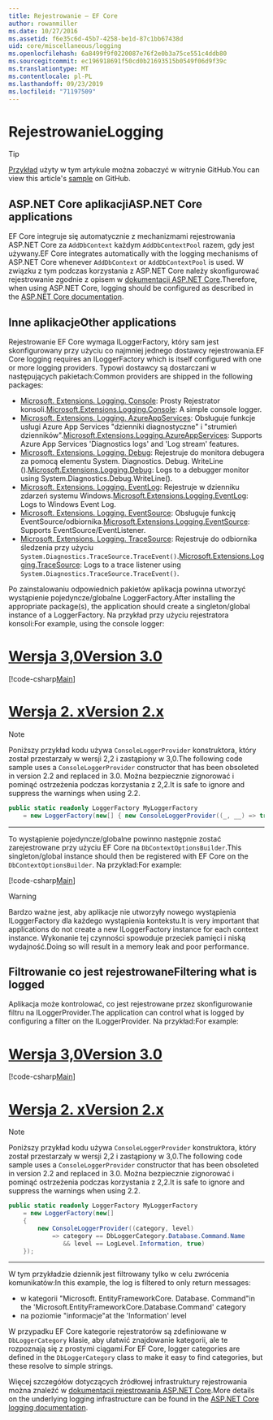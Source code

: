 ```yaml
---
title: Rejestrowanie — EF Core
author: rowanmiller
ms.date: 10/27/2016
ms.assetid: f6e35c6d-45b7-4258-be1d-87c1bb67438d
uid: core/miscellaneous/logging
ms.openlocfilehash: 6a8499f9f0220087e76f2e0b3a75ce551c4ddb80
ms.sourcegitcommit: ec196918691f50cd0b21693515b0549f06d9f39c
ms.translationtype: MT
ms.contentlocale: pl-PL
ms.lasthandoff: 09/23/2019
ms.locfileid: "71197509"
---
```

# <a name="logging"></a><span data-ttu-id="912d8-102">Rejestrowanie</span><span class="sxs-lookup"><span data-stu-id="912d8-102">Logging</span></span>

> [!TIP]  
> <span data-ttu-id="912d8-103">[Przykład](https://github.com/aspnet/EntityFramework.Docs/tree/master/samples/core/Miscellaneous/Logging) użyty w tym artykule można zobaczyć w witrynie GitHub.</span><span class="sxs-lookup"><span data-stu-id="912d8-103">You can view this article's [sample](https://github.com/aspnet/EntityFramework.Docs/tree/master/samples/core/Miscellaneous/Logging) on GitHub.</span></span>

## <a name="aspnet-core-applications"></a><span data-ttu-id="912d8-104">ASP.NET Core aplikacji</span><span class="sxs-lookup"><span data-stu-id="912d8-104">ASP.NET Core applications</span></span>

<span data-ttu-id="912d8-105">EF Core integruje się automatycznie z mechanizmami rejestrowania ASP.NET Core za `AddDbContext` każdym `AddDbContextPool` razem, gdy jest używany.</span><span class="sxs-lookup"><span data-stu-id="912d8-105">EF Core integrates automatically with the logging mechanisms of ASP.NET Core whenever `AddDbContext` or `AddDbContextPool` is used.</span></span> <span data-ttu-id="912d8-106">W związku z tym podczas korzystania z ASP.NET Core należy skonfigurować rejestrowanie zgodnie z opisem w [dokumentacji ASP.NET Core](https://docs.microsoft.com/aspnet/core/fundamentals/logging?tabs=aspnetcore2x).</span><span class="sxs-lookup"><span data-stu-id="912d8-106">Therefore, when using ASP.NET Core, logging should be configured as described in the [ASP.NET Core documentation](https://docs.microsoft.com/aspnet/core/fundamentals/logging?tabs=aspnetcore2x).</span></span>

## <a name="other-applications"></a><span data-ttu-id="912d8-107">Inne aplikacje</span><span class="sxs-lookup"><span data-stu-id="912d8-107">Other applications</span></span>

<span data-ttu-id="912d8-108">Rejestrowanie EF Core wymaga ILoggerFactory, który sam jest skonfigurowany przy użyciu co najmniej jednego dostawcy rejestrowania.</span><span class="sxs-lookup"><span data-stu-id="912d8-108">EF Core logging requires an ILoggerFactory which is itself configured with one or more logging providers.</span></span> <span data-ttu-id="912d8-109">Typowi dostawcy są dostarczani w następujących pakietach:</span><span class="sxs-lookup"><span data-stu-id="912d8-109">Common providers are shipped in the following packages:</span></span>

* <span data-ttu-id="912d8-110">[Microsoft. Extensions. Logging. Console](https://www.nuget.org/packages/Microsoft.Extensions.Logging.Console/): Prosty Rejestrator konsoli.</span><span class="sxs-lookup"><span data-stu-id="912d8-110">[Microsoft.Extensions.Logging.Console](https://www.nuget.org/packages/Microsoft.Extensions.Logging.Console/): A simple console logger.</span></span>
* <span data-ttu-id="912d8-111">[Microsoft. Extensions. Logging. AzureAppServices](https://www.nuget.org/packages/Microsoft.Extensions.Logging.AzureAppServices/): Obsługuje funkcje usługi Azure App Services "dzienniki diagnostyczne" i "strumień dzienników".</span><span class="sxs-lookup"><span data-stu-id="912d8-111">[Microsoft.Extensions.Logging.AzureAppServices](https://www.nuget.org/packages/Microsoft.Extensions.Logging.AzureAppServices/): Supports Azure App Services 'Diagnostics logs' and 'Log stream' features.</span></span>
* <span data-ttu-id="912d8-112">[Microsoft. Extensions. Logging. Debug](https://www.nuget.org/packages/Microsoft.Extensions.Logging.Debug/): Rejestruje do monitora debugera za pomocą elementu System. Diagnostics. Debug. WriteLine ().</span><span class="sxs-lookup"><span data-stu-id="912d8-112">[Microsoft.Extensions.Logging.Debug](https://www.nuget.org/packages/Microsoft.Extensions.Logging.Debug/): Logs to a debugger monitor using System.Diagnostics.Debug.WriteLine().</span></span>
* <span data-ttu-id="912d8-113">[Microsoft. Extensions. Logging. EventLog](https://www.nuget.org/packages/Microsoft.Extensions.Logging.EventLog/): Rejestruje w dzienniku zdarzeń systemu Windows.</span><span class="sxs-lookup"><span data-stu-id="912d8-113">[Microsoft.Extensions.Logging.EventLog](https://www.nuget.org/packages/Microsoft.Extensions.Logging.EventLog/): Logs to Windows Event Log.</span></span>
* <span data-ttu-id="912d8-114">[Microsoft. Extensions. Logging. EventSource](https://www.nuget.org/packages/Microsoft.Extensions.Logging.EventSource/): Obsługuje funkcję EventSource/odbiornika.</span><span class="sxs-lookup"><span data-stu-id="912d8-114">[Microsoft.Extensions.Logging.EventSource](https://www.nuget.org/packages/Microsoft.Extensions.Logging.EventSource/): Supports EventSource/EventListener.</span></span>
* <span data-ttu-id="912d8-115">[Microsoft. Extensions. Logging. TraceSource](https://www.nuget.org/packages/Microsoft.Extensions.Logging.TraceSource/): Rejestruje do odbiornika śledzenia przy użyciu `System.Diagnostics.TraceSource.TraceEvent()`.</span><span class="sxs-lookup"><span data-stu-id="912d8-115">[Microsoft.Extensions.Logging.TraceSource](https://www.nuget.org/packages/Microsoft.Extensions.Logging.TraceSource/): Logs to a trace listener using `System.Diagnostics.TraceSource.TraceEvent()`.</span></span>

<span data-ttu-id="912d8-116">Po zainstalowaniu odpowiednich pakietów aplikacja powinna utworzyć wystąpienie pojedyncze/globalne LoggerFactory.</span><span class="sxs-lookup"><span data-stu-id="912d8-116">After installing the appropriate package(s), the application should create a singleton/global instance of a LoggerFactory.</span></span> <span data-ttu-id="912d8-117">Na przykład przy użyciu rejestratora konsoli:</span><span class="sxs-lookup"><span data-stu-id="912d8-117">For example, using the console logger:</span></span>

# <a name="version-30tabv3"></a>[<span data-ttu-id="912d8-118">Wersja 3,0</span><span class="sxs-lookup"><span data-stu-id="912d8-118">Version 3.0</span></span>](#tab/v3)

[!code-csharp[Main](../../../samples/core/Miscellaneous/Logging/Logging/BloggingContext.cs#DefineLoggerFactory)]

# <a name="version-2xtabv2"></a>[<span data-ttu-id="912d8-119">Wersja 2. x</span><span class="sxs-lookup"><span data-stu-id="912d8-119">Version 2.x</span></span>](#tab/v2)

> [!NOTE]
> <span data-ttu-id="912d8-120">Poniższy przykład kodu używa `ConsoleLoggerProvider` konstruktora, który został przestarzały w wersji 2,2 i zastąpiony w 3,0.</span><span class="sxs-lookup"><span data-stu-id="912d8-120">The following code sample uses a `ConsoleLoggerProvider` constructor that has been obsoleted in version 2.2 and replaced in 3.0.</span></span> <span data-ttu-id="912d8-121">Można bezpiecznie zignorować i pominąć ostrzeżenia podczas korzystania z 2,2.</span><span class="sxs-lookup"><span data-stu-id="912d8-121">It is safe to ignore and suppress the warnings when using 2.2.</span></span>

``` csharp
public static readonly LoggerFactory MyLoggerFactory
    = new LoggerFactory(new[] { new ConsoleLoggerProvider((_, __) => true, true) });
```

***

<span data-ttu-id="912d8-122">To wystąpienie pojedyncze/globalne powinno następnie zostać zarejestrowane przy użyciu EF Core na `DbContextOptionsBuilder`.</span><span class="sxs-lookup"><span data-stu-id="912d8-122">This singleton/global instance should then be registered with EF Core on the `DbContextOptionsBuilder`.</span></span> <span data-ttu-id="912d8-123">Na przykład:</span><span class="sxs-lookup"><span data-stu-id="912d8-123">For example:</span></span>

[!code-csharp[Main](../../../samples/core/Miscellaneous/Logging/Logging/BloggingContext.cs#RegisterLoggerFactory)]

> [!WARNING]
> <span data-ttu-id="912d8-124">Bardzo ważne jest, aby aplikacje nie utworzyły nowego wystąpienia ILoggerFactory dla każdego wystąpienia kontekstu.</span><span class="sxs-lookup"><span data-stu-id="912d8-124">It is very important that applications do not create a new ILoggerFactory instance for each context instance.</span></span> <span data-ttu-id="912d8-125">Wykonanie tej czynności spowoduje przeciek pamięci i niską wydajność.</span><span class="sxs-lookup"><span data-stu-id="912d8-125">Doing so will result in a memory leak and poor performance.</span></span>

## <a name="filtering-what-is-logged"></a><span data-ttu-id="912d8-126">Filtrowanie co jest rejestrowane</span><span class="sxs-lookup"><span data-stu-id="912d8-126">Filtering what is logged</span></span>

<span data-ttu-id="912d8-127">Aplikacja może kontrolować, co jest rejestrowane przez skonfigurowanie filtru na ILoggerProvider.</span><span class="sxs-lookup"><span data-stu-id="912d8-127">The application can control what is logged by configuring a filter on the ILoggerProvider.</span></span> <span data-ttu-id="912d8-128">Na przykład:</span><span class="sxs-lookup"><span data-stu-id="912d8-128">For example:</span></span>

# <a name="version-30tabv3"></a>[<span data-ttu-id="912d8-129">Wersja 3,0</span><span class="sxs-lookup"><span data-stu-id="912d8-129">Version 3.0</span></span>](#tab/v3)

[!code-csharp[Main](../../../samples/core/Miscellaneous/Logging/Logging/BloggingContextWithFiltering.cs#DefineLoggerFactory)]

# <a name="version-2xtabv2"></a>[<span data-ttu-id="912d8-130">Wersja 2. x</span><span class="sxs-lookup"><span data-stu-id="912d8-130">Version 2.x</span></span>](#tab/v2)

> [!NOTE]
> <span data-ttu-id="912d8-131">Poniższy przykład kodu używa `ConsoleLoggerProvider` konstruktora, który został przestarzały w wersji 2,2 i zastąpiony w 3,0.</span><span class="sxs-lookup"><span data-stu-id="912d8-131">The following code sample uses a `ConsoleLoggerProvider` constructor that has been obsoleted in version 2.2 and replaced in 3.0.</span></span> <span data-ttu-id="912d8-132">Można bezpiecznie zignorować i pominąć ostrzeżenia podczas korzystania z 2,2.</span><span class="sxs-lookup"><span data-stu-id="912d8-132">It is safe to ignore and suppress the warnings when using 2.2.</span></span>

``` csharp
public static readonly LoggerFactory MyLoggerFactory
    = new LoggerFactory(new[]
    {
        new ConsoleLoggerProvider((category, level)
            => category == DbLoggerCategory.Database.Command.Name
               && level == LogLevel.Information, true)
    });
```

***

<span data-ttu-id="912d8-133">W tym przykładzie dziennik jest filtrowany tylko w celu zwrócenia komunikatów:</span><span class="sxs-lookup"><span data-stu-id="912d8-133">In this example, the log is filtered to only return messages:</span></span>
 * <span data-ttu-id="912d8-134">w kategorii "Microsoft. EntityFrameworkCore. Database. Command"</span><span class="sxs-lookup"><span data-stu-id="912d8-134">in the 'Microsoft.EntityFrameworkCore.Database.Command' category</span></span>
 * <span data-ttu-id="912d8-135">na poziomie "informacje"</span><span class="sxs-lookup"><span data-stu-id="912d8-135">at the 'Information' level</span></span>

<span data-ttu-id="912d8-136">W przypadku EF Core kategorie rejestratorów są zdefiniowane w `DbLoggerCategory` klasie, aby ułatwić znajdowanie kategorii, ale te rozpoznają się z prostymi ciągami.</span><span class="sxs-lookup"><span data-stu-id="912d8-136">For EF Core, logger categories are defined in the `DbLoggerCategory` class to make it easy to find categories, but these resolve to simple strings.</span></span>

<span data-ttu-id="912d8-137">Więcej szczegółów dotyczących źródłowej infrastruktury rejestrowania można znaleźć w [dokumentacji rejestrowania ASP.NET Core](https://docs.microsoft.com/aspnet/core/fundamentals/logging?tabs=aspnetcore2x).</span><span class="sxs-lookup"><span data-stu-id="912d8-137">More details on the underlying logging infrastructure can be found in the [ASP.NET Core logging documentation](https://docs.microsoft.com/aspnet/core/fundamentals/logging?tabs=aspnetcore2x).</span></span>
